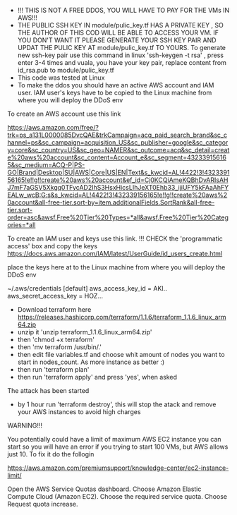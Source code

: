 - !!! THIS IS NOT A FREE DDOS, YOU WILL HAVE TO PAY FOR THE VMs IN AWS!!!
- THE PUBLIC SSH KEY IN module/pulic_key.tf HAS A PRIVATE KEY , SO THE AUTHOR OF THIS COD WILL BE ABLE TO ACCESS YOUR VM. IF YOU DON'T WANT IT PLEASE GENERATE YOUR SSH KEY PAIR AND UPDAT THE PULIC KEY AT module/pulic_key.tf TO YOURS. To generate new ssh-key pair use this command in linux 'ssh-keygen -t rsa' , press enter 3-4 times and vuala, you have your key pair, replace content from id_rsa.pub to module/pulic_key.tf
- This code was tested at Linux
- To make the ddos you should have an active AWS account and IAM user. IAM user's keys have to be copied to the Linux machine from where you will deploy the DDoS env

To create an AWS account use this link

https://aws.amazon.com/free/?trk=ps_a131L0000085DvcQAE&trkCampaign=acq_paid_search_brand&sc_channel=ps&sc_campaign=acquisition_US&sc_publisher=google&sc_category=core&sc_country=US&sc_geo=NAMER&sc_outcome=acq&sc_detail=create%20aws%20account&sc_content=Account_e&sc_segment=432339156165&sc_medium=ACQ-P|PS-GO|Brand|Desktop|SU|AWS|Core|US|EN|Text&s_kwcid=AL!4422!3!432339156165!e!!g!!create%20aws%20account&ef_id=Cj0KCQiAmeKQBhDvARIsAHJ7mF7aGSV5Xkgq0TFycAD2IhS3HsxHicsLIhJeXT0Ehb33_ijiUFY5kFAaAhFYEALw_wcB:G:s&s_kwcid=AL!4422!3!432339156165!e!!g!!create%20aws%20account&all-free-tier.sort-by=item.additionalFields.SortRank&all-free-tier.sort-order=asc&awsf.Free%20Tier%20Types=*all&awsf.Free%20Tier%20Categories=*all

To create an IAM user and keys use this link. !!! CHECK the 'programmatic access' box and copy the keys
https://docs.aws.amazon.com/IAM/latest/UserGuide/id_users_create.html

place the keys here at to the Linux machine from where you will deploy the DDoS env

~/.aws/credentials
[default]
aws_access_key_id = AKI..
aws_secret_access_key = HOZ...

- Download terraform here https://releases.hashicorp.com/terraform/1.1.6/terraform_1.1.6_linux_arm64.zip
- unzip it 'unzip terraform_1.1.6_linux_arm64.zip'
- then 'chmod +x terraform'
- then 'mv terraform /usr/bin/.'
- then edit file variables.tf and choose whit amount of nodes you want to start in nodes_count. As more instance as better :)
- then run 'terraform plan'
- then run 'terraform apply' and press 'yes', when asked

The attack has been started
- by 1 hour run 'terraform destroy', this will stop the atack and remove your AWS instances to avoid high charges

WARNING!!! 

You potentially could have a limit of maximum AWS EC2 instance you can start so you will have an error if you trying to start 100 VMs, but AWS allows just 10. To fix it do the follogin

https://aws.amazon.com/premiumsupport/knowledge-center/ec2-instance-limit/

Open the AWS Service Quotas dashboard.
Choose Amazon Elastic Compute Cloud (Amazon EC2).
Choose the required service quota.
Choose Request quota increase.
